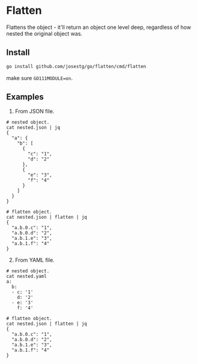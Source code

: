 # Flatten

Flattens the object - it'll return an object one level deep,
regardless of how nested the original object was.

## Install

```bash
go install github.com/josestg/go/flatten/cmd/flatten
```
make sure `GO111MODULE=on`.

## Examples

1. From JSON file.
```shell
# nested object.
cat nested.json | jq
{
  "a": {
    "b": [
      {
        "c": "1",
        "d": "2"
      },
      {
        "e": "3",
        "f": "4"
      }
    ]
  }
}

# flatten object.
cat nested.json | flatten | jq
{
  "a.b.0.c": "1",
  "a.b.0.d": "2",
  "a.b.1.e": "3",
  "a.b.1.f": "4"
}
```

2. From YAML file.

```shell
# nested object.
cat nested.yaml
a:
  b:
  - c: '1'
    d: '2'
  - e: '3'
    f: '4'
    
# flatten object.
cat nested.json | flatten | jq
{
  "a.b.0.c": "1",
  "a.b.0.d": "2",
  "a.b.1.e": "3",
  "a.b.1.f": "4"
}
```


